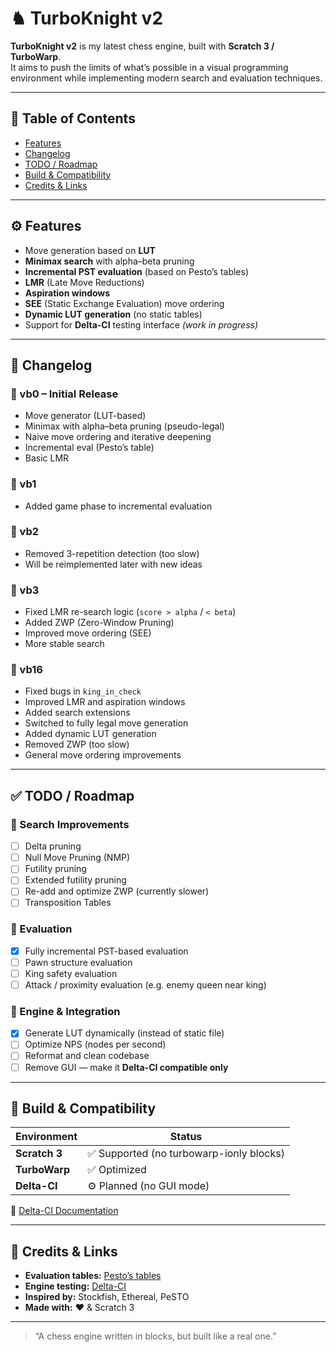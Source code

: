 # ♞ TurboKnight v2

**TurboKnight v2** is my latest chess engine, built with **Scratch 3 / TurboWarp**.  
It aims to push the limits of what’s possible in a visual programming environment while implementing modern search and evaluation techniques.

---

## 📌 Table of Contents
- [Features](#features)
- [Changelog](#changelog)
- [TODO / Roadmap](#todo--roadmap)
- [Build & Compatibility](#build--compatibility)
- [Credits & Links](#credits--links)

---

## ⚙️ Features

- Move generation based on **LUT**
- **Minimax search** with alpha–beta pruning
- **Incremental PST evaluation** (based on Pesto’s tables)
- **LMR** (Late Move Reductions)
- **Aspiration windows**
- **SEE** (Static Exchange Evaluation) move ordering
- **Dynamic LUT generation** (no static tables)
- Support for **Delta-CI** testing interface *(work in progress)*

---

## 🧾 Changelog

### 🔸 vb0 – Initial Release
- Move generator (LUT-based)
- Minimax with alpha–beta pruning (pseudo-legal)
- Naive move ordering and iterative deepening
- Incremental eval (Pesto’s table)
- Basic LMR

### 🔸 vb1
- Added game phase to incremental evaluation

### 🔸 vb2
- Removed 3-repetition detection (too slow)
- Will be reimplemented later with new ideas

### 🔸 vb3
- Fixed LMR re-search logic (`score > alpha` / `< beta`)
- Added ZWP (Zero-Window Pruning)
- Improved move ordering (SEE)
- More stable search

### 🔸 vb16
- Fixed bugs in `king_in_check`
- Improved LMR and aspiration windows
- Added search extensions
- Switched to fully legal move generation
- Added dynamic LUT generation
- Removed ZWP (too slow)
- General move ordering improvements

---

## ✅ TODO / Roadmap

### 🔹 Search Improvements
- [ ] Delta pruning  
- [ ] Null Move Pruning (NMP)  
- [ ] Futility pruning  
- [ ] Extended futility pruning  
- [ ] Re-add and optimize ZWP (currently slower)  
- [ ] Transposition Tables  

### 🔹 Evaluation
- [x] Fully incremental PST-based evaluation  
- [ ] Pawn structure evaluation  
- [ ] King safety evaluation  
- [ ] Attack / proximity evaluation (e.g. enemy queen near king)  

### 🔹 Engine & Integration
- [x] Generate LUT dynamically (instead of static file)  
- [ ] Optimize NPS (nodes per second)  
- [ ] Reformat and clean codebase  
- [ ] Remove GUI — make it **Delta-CI compatible only**  

---

## 🧰 Build & Compatibility

| Environment | Status |
|--------------|--------|
| **Scratch 3** | ✅ Supported (no turbowarp-ionly blocks) |
| **TurboWarp** | ✅ Optimized |
| **Delta-CI** | ⚙️ Planned (no GUI mode) |

📘 [Delta-CI Documentation](https://docs.google.com/document/d/e/2PACX-1vQuWSlPVzfDhs6o3BhqsxKca4reQpYfBA2KMwLsBchDxLd6fbQCNl_PUJmqV9w_YPZmLdfGp5teI1GZ/pub)

---

## 🙌 Credits & Links

- **Evaluation tables:** [Pesto’s tables](https://www.chessprogramming.org/Simplified_Evaluation_Function)
- **Engine testing:** [Delta-CI](https://github.com/delta-ci)
- **Inspired by:** Stockfish, Ethereal, PeSTO  
- **Made with:** ❤️ & Scratch 3

---

> “A chess engine written in blocks, but built like a real one.”
